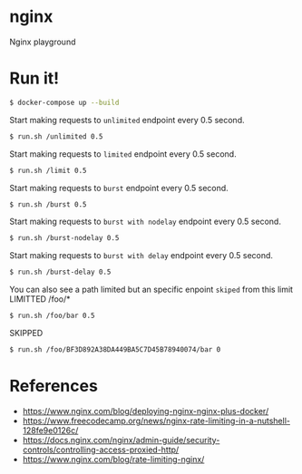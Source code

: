 # nginx
Nginx playground

# Run it!

```bash
$ docker-compose up --build
```

Start making requests to `unlimited` endpoint every 0.5 second.
```bash
$ run.sh /unlimited 0.5
```

Start making requests to `limited` endpoint every 0.5 second.
```bash
$ run.sh /limit 0.5
```

Start making requests to `burst` endpoint every 0.5 second.
```bash
$ run.sh /burst 0.5
```

Start making requests to `burst with nodelay` endpoint every 0.5 second.
```bash
$ run.sh /burst-nodelay 0.5
```

Start making requests to `burst with delay` endpoint every 0.5 second.
```bash
$ run.sh /burst-delay 0.5
```

You can also see a path limited but an specific enpoint `skiped` from this limit  
LIMITTED /foo/*
```bash
$ run.sh /foo/bar 0.5
```
SKIPPED
```bash
$ run.sh /foo/BF3D892A38DA449BA5C7D45B78940074/bar 0
```



# References

* https://www.nginx.com/blog/deploying-nginx-nginx-plus-docker/
* https://www.freecodecamp.org/news/nginx-rate-limiting-in-a-nutshell-128fe9e0126c/
* https://docs.nginx.com/nginx/admin-guide/security-controls/controlling-access-proxied-http/
* https://www.nginx.com/blog/rate-limiting-nginx/

